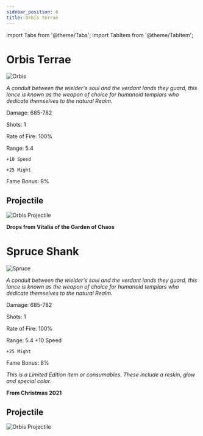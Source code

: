```yaml
---
sidebar_position: 6
title: Orbis Terrae
---
```


import Tabs from '@theme/Tabs';
import TabItem from '@theme/TabItem';

<Tabs>
  <TabItem value="Orbis Terrae" label="Orbis Terrae" default>

# Orbis Terrae

![Orbis](https://vwiki.valorserver.com/api/item/picture/orbis%20terrae)

<i>A conduit between the wielder's soul and the verdant lands they guard, this lance is known as the weapon of choice for humanoid templars who dedicate themselves to the natural Realm.</i>

Damage: 685-782

Shots: 1

Rate of Fire: 100%

Range: 5.4

    +10 Speed

    +25 Might

Fame Bonus: 8%

## Projectile

![Orbis Projectile](https://media.discordapp.net/attachments/953134990428868629/994767000259797063/orbisterrae.gif)

**Drops from Vitalia of the Garden of Chaos**

  </TabItem>
  <TabItem value="Spruce Shank" label="Spruce Shank">

# Spruce Shank

![Spruce](https://vwiki.valorserver.com/api/item/picture/spruce%20shank)

<i>A conduit between the wielder's soul and the verdant lands they guard, this lance is known as the weapon of choice for humanoid templars who dedicate themselves to the natural Realm.</i>

Damage: 685-782

Shots: 1

Rate of Fire: 100%

Range: 5.4
    +10 Speed

    +25 Might

Fame Bonus: 8%

*This is a Limited Edition item or consumables. These include a reskin, glow and special color.*

**From Christmas 2021**

## Projectile

![Orbis Projectile](https://media.discordapp.net/attachments/953134990428868629/994767000259797063/orbisterrae.gif)

 </TabItem>
</Tabs>
